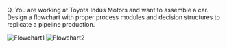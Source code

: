 Q. You are working at Toyota Indus Motors and want to assemble a car. 
Design a flowchart with proper process modules and decision structures to replicate a pipeline production.

![Flowchart1](https://github.com/user-attachments/assets/6178394f-469b-4dc7-8d37-de99d8574ad5)
![Flowchart2](https://github.com/user-attachments/assets/61164f0e-b40b-41d6-81e3-98f636c42913)
